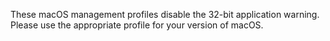 These macOS management profiles disable the 32-bit application warning. Please use the appropriate profile for your version of macOS.